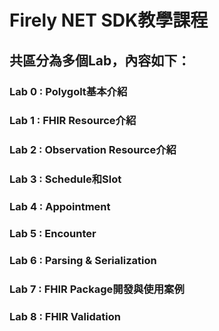 # Firely NET SDK教學課程
## 共區分為多個Lab，內容如下：
### Lab 0 : Polygolt基本介紹
### Lab 1 : FHIR Resource介紹
### Lab 2 : Observation Resource介紹
### Lab 3 : Schedule和Slot
### Lab 4 : Appointment
### Lab 5 : Encounter
### Lab 6 : Parsing & Serialization
### Lab 7 : FHIR Package開發與使用案例
### Lab 8 : FHIR Validation
